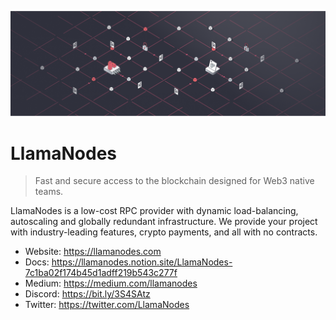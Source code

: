 <p align="center">
  <a href="https://llamanodes.com">
    <img src="https://raw.githubusercontent.com/llamanodes/.github/main/profile/banner.png" alt="LlamaNodes Banner">
  </a>
</p>

# LlamaNodes

> Fast and secure access to the blockchain designed for Web3 native teams.

LlamaNodes is a low-cost RPC provider with dynamic load-balancing, autoscaling and globally redundant infrastructure. We provide your project with industry-leading features, crypto payments, and all with no contracts.

- Website: https://llamanodes.com
- Docs: https://llamanodes.notion.site/LlamaNodes-7c1ba02f174b45d1adff219b543c277f
- Medium: https://medium.com/llamanodes
- Discord: https://bit.ly/3S4SAtz
- Twitter: https://twitter.com/LlamaNodes

